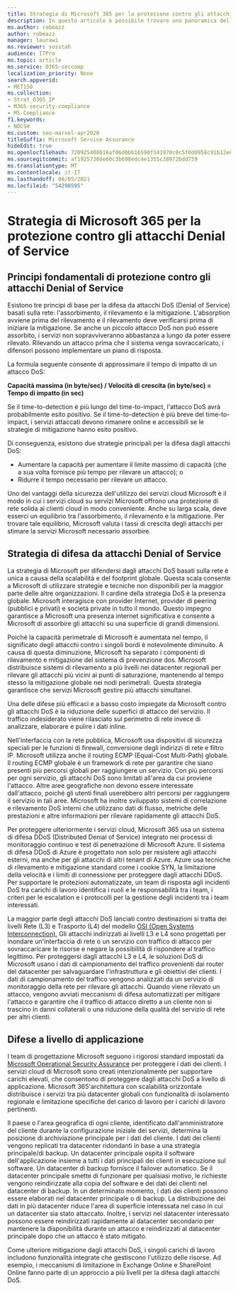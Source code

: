 ```yaml
---
title: Strategia di Microsoft 365 per la protezione contro gli attacchi Denial of Service
description: In questo articolo è possibile trovare una panoramica della strategia di difesa Microsoft per gli attacchi Denial of Service (DoS).
ms.author: robmazz
author: robmazz
manager: laurawi
ms.reviewer: sosstah
audience: ITPro
ms.topic: article
ms.service: O365-seccomp
localization_priority: None
search.appverid:
- MET150
ms.collection:
- Strat_O365_IP
- M365-security-compliance
- MS-Compliance
f1.keywords:
- NOCSH
ms.custom: seo-marvel-apr2020
titleSuffix: Microsoft Service Assurance
hideEdit: true
ms.openlocfilehash: 720925408016af86d0bb16590f341970c0c5f0d0958c91b12e6b810c9b8a939a
ms.sourcegitcommit: af1925730de60c3b698edc4e1355c38972bdd759
ms.translationtype: MT
ms.contentlocale: it-IT
ms.lasthandoff: 08/05/2021
ms.locfileid: "54290595"
---
```

# <a name="microsoft-365-denial-of-service-defense-strategy"></a>Strategia di Microsoft 365 per la protezione contro gli attacchi Denial of Service

## <a name="core-principles-of-defense-against-denial-of-service-attacks"></a>Principi fondamentali di protezione contro gli attacchi Denial of Service

Esistono tre principi di base per la difesa da attacchi DoS (Denial of Service) basati sulla rete: l'assorbimento, il rilevamento e la mitigazione. L'absorption avviene prima del rilevamento e il rilevamento deve verificarsi prima di iniziare la mitigazione. Se anche un piccolo attacco DoS non può essere assorbito, i servizi non sopravviveranno abbastanza a lungo da poter essere rilevato. Rilevando un attacco prima che il sistema venga sovraccaricato, i difensori possono implementare un piano di risposta.

La formula seguente consente di approssimare il tempo di impatto di un attacco DoS:

  **Capacità massima (in byte/sec) / Velocità di crescita (in byte/sec) = Tempo di impatto (in sec)**

Se il time-to-detection è più lungo del time-to-impact, l'attacco DoS avrà probabilmente esito positivo. Se il time-to-detection è più breve del time-to-impact, i servizi attaccati devono rimanere online e accessibili se le strategie di mitigazione hanno esito positivo.

Di conseguenza, esistono due strategie principali per la difesa dagli attacchi DoS:

- Aumentare la capacità per aumentare il limite massimo di capacità (che a sua volta fornisce più tempo per rilevare un attacco); o
- Ridurre il tempo necessario per rilevare un attacco.

Uno dei vantaggi della sicurezza dell'utilizzo dei servizi cloud Microsoft è il modo in cui i servizi cloud su servizi Microsoft offrono una protezione di rete solida ai clienti cloud in modo conveniente. Anche su larga scala, deve esserci un equilibrio tra l'assorbimento, il rilevamento e la mitigazione. Per trovare tale equilibrio, Microsoft valuta i tassi di crescita degli attacchi per stimare la servizi Microsoft necessario assorbire.

## <a name="denial-of-service-defense-strategy"></a>Strategia di difesa da attacchi Denial of Service

La strategia di Microsoft per difendersi dagli attacchi DoS basati sulla rete è unica a causa della scalabilità e del footprint globale. Questa scala consente a Microsoft di utilizzare strategie e tecniche non disponibili per la maggior parte delle altre organizzazioni. Il cardine della strategia DoS è la presenza globale. Microsoft interagisce con provider Internet, provider di peering (pubblici e privati) e società private in tutto il mondo. Questo impegno garantisce a Microsoft una presenza internet significativa e consente a Microsoft di assorbire gli attacchi su una superficie di grandi dimensioni.

Poiché la capacità perimetrale di Microsoft è aumentata nel tempo, il significato degli attacchi contro i singoli bordi è notevolmente diminuito. A causa di questa diminuzione, Microsoft ha separato i componenti di rilevamento e mitigazione del sistema di prevenzione dos. Microsoft distribuisce sistemi di rilevamento a più livelli nei datacenter regionali per rilevare gli attacchi più vicini ai punti di saturazione, mantenendo al tempo stesso la mitigazione globale nei nodi perimetrali. Questa strategia garantisce che servizi Microsoft gestire più attacchi simultanei.

Una delle difese più efficaci e a basso costo impiegate da Microsoft contro gli attacchi DoS è la riduzione delle superfici di attacco del servizio. Il traffico indesiderato viene rilasciato sul perimetro di rete invece di analizzare, elaborare e pulire i dati inline.

Nell'interfaccia con la rete pubblica, Microsoft usa dispositivi di sicurezza speciali per le funzioni di firewall, conversione degli indirizzi di rete e filtro IP. Microsoft utilizza anche il routing ECMP (Equal-Cost Multi-Path) globale. Il routing ECMP globale è un framework di rete per garantire che siano presenti più percorsi globali per raggiungere un servizio. Con più percorsi per ogni servizio, gli attacchi DoS sono limitati all'area da cui proviene l'attacco. Altre aree geografiche non devono essere interessate dall'attacco, poiché gli utenti finali userebbero altri percorsi per raggiungere il servizio in tali aree. Microsoft ha inoltre sviluppato sistemi di correlazione e rilevamento DoS interni che utilizzano dati di flusso, metriche delle prestazioni e altre informazioni per rilevare rapidamente gli attacchi DoS.

Per proteggere ulteriormente i servizi cloud, Microsoft 365 usa un sistema di difesa DDoS (Distributed Denial of Service) integrato nei processi di monitoraggio continuo e test di penetrazione di Microsoft Azure. Il sistema di difesa DDoS di Azure è progettato non solo per resistere agli attacchi esterni, ma anche per gli attacchi di altri tenant di Azure. Azure usa tecniche di rilevamento e mitigazione standard come i cookie SYN, la limitazione della velocità e i limiti di connessione per proteggere dagli attacchi DDoS. Per supportare le protezioni automatizzate, un team di risposta agli incidenti DoS tra carichi di lavoro identifica i ruoli e le responsabilità tra i team, i criteri per le escalation e i protocolli per la gestione degli incidenti tra i team interessati.

La maggior parte degli attacchi DoS lanciati contro destinazioni si tratta dei livelli Rete (L3) e Trasporto (L4) del modello [OSI (Open Systems Interconnection).](/windows-hardware/drivers/network/windows-network-architecture-and-the-osi-model) Gli attacchi indirizzati ai livelli L3 e L4 sono progettati per inondare un'interfaccia di rete o un servizio con traffico di attacco per sovraccaricare le risorse e negare la possibilità di rispondere al traffico legittimo. Per proteggersi dagli attacchi L3 e L4, le soluzioni DoS di Microsoft usano i dati di campionamento del traffico provenienti dai router del datacenter per salvaguardare l'infrastruttura e gli obiettivi dei clienti. I dati di campionamento del traffico vengono analizzati da un servizio di monitoraggio della rete per rilevare gli attacchi. Quando viene rilevato un attacco, vengono avviati meccanismi di difesa automatizzati per mitigare l'attacco e garantire che il traffico di attacco diretto a un cliente non si trascino in danni collaterali o una riduzione della qualità del servizio di rete per altri clienti.

## <a name="application-level-defenses"></a>Difese a livello di applicazione

I team di progettazione Microsoft seguono i rigorosi standard impostati da [Microsoft Operational Security Assurance](https://www.microsoft.com/SDL/OperationalSecurityAssurance) per proteggere i dati dei clienti. I servizi cloud di Microsoft sono creati intenzionalmente per supportare carichi elevati, che consentono di proteggere dagli attacchi DoS a livello di applicazione. Microsoft 365'architettura con scalabilità orizzontale distribuisce i servizi tra più datacenter globali con funzionalità di isolamento regionale e limitazione specifiche del carico di lavoro per i carichi di lavoro pertinenti.

Il paese o l'area geografica di ogni cliente, identificato dall'amministratore del cliente durante la configurazione iniziale dei servizi, determina la posizione di archiviazione principale per i dati del cliente. I dati dei clienti vengono replicati tra datacenter ridondanti in base a una strategia principale/di backup. Un datacenter principale ospita il software dell'applicazione insieme a tutti i dati principali dei clienti in esecuzione sul software. Un datacenter di backup fornisce il failover automatico. Se il datacenter principale smette di funzionare per qualsiasi motivo, le richieste vengono reindirizzate alla copia del software e dei dati dei clienti nel datacenter di backup. In un determinato momento, i dati dei clienti possono essere elaborati nel datacenter principale o di backup. La distribuzione dei dati in più datacenter riduce l'area di superficie interessata nel caso in cui un datacenter sia stato attaccato. Inoltre, i servizi nel datacenter interessato possono essere reindirizzati rapidamente al datacenter secondario per mantenere la disponibilità durante un attacco e reindirizzati al datacenter principale dopo che un attacco è stato mitigato.

Come ulteriore mitigazione dagli attacchi DoS, i singoli carichi di lavoro includono funzionalità integrate che gestiscono l'utilizzo delle risorse. Ad esempio, i meccanismi di limitazione in Exchange Online e SharePoint Online fanno parte di un approccio a più livelli per la difesa dagli attacchi DoS.
